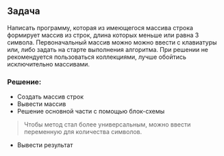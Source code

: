 ## Задача

Написать программу, которая из имеющегося массива строка формирует массив из строк, длина которых меньше или равна 3 символа. Первоначальный массив можно можно ввести с клавиатуры или, либо задать на старте выполнения алгоритма. При решении не рекомендуется пользоваться коллекциями, лучше обойтись исключительно массивами.

### Решение:
- Создать массив строк
- Вывести массив
- Решение основной части с помощью блок-схемы
> Чтобы метод стал более универсальным, можно ввести переменную для количества символов.
- Вывести результат
